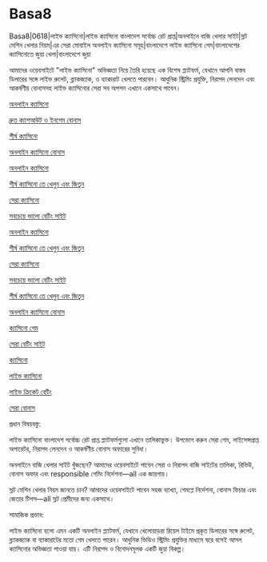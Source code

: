 # Basa8
Basa8|0618|লাইভ ক্যাসিনো|লাইভ ক্যাসিনো বাংলাদেশ সর্বোচ্চ রেট প্রাপ্ত|অনলাইনে বাজি খেলার সাইট|স্লট মেশিন খেলার নিয়ম|এর সেরা মোবাইল অনলাইন ক্যাসিনো সমূহ|বাংলাদেশে লাইভ ক্যাসিনো গেম|বাংলাদেশের ক্যাসিনোতে জুয়া খেলা|বাংলাদেশে জুয়া

আমাদের ওয়েবসাইটে "লাইভ ক্যাসিনো" অভিজ্ঞতা নিয়ে তৈরি হয়েছে এক বিশেষ প্ল্যাটফর্ম, যেখানে আপনি বাস্তব ডিলারের সঙ্গে লাইভ রুলেট, ব্ল্যাকজ্যাক, ও ব্যাকারাট খেলতে পারবেন। আধুনিক স্ট্রিমিং প্রযুক্তি, নিরাপদ লেনদেন এবং আকর্ষণীয় বোনাসসহ লাইভ ক্যাসিনোর সেরা সব অপশন এখানে একসাথে পাবেন।

<a href="https://basa8sx.com/">অনলাইন ক্যাসিনো</a>

<a href="https://basa8sx.net/">দ্রুত ক্যাশআউট ও ইনগেম বোনাস</a>

<a href="https://basa8wap.net/">শীর্ষ ক্যাসিনো</a>

<a href="https://basa8wap.com/">অনলাইন ক্যাসিনো বোনাস</a>

<a href="https://basa8vip.net/">অনলাইন ক্যাসিনো</a>

<a href="https://basa8us.net/">শীর্ষ ক্যাসিনো তে খেলুন এবং জিতুন</a>

<a href="https://basa8vip.com/">সেরা ক্যাসিনো</a>

<a href="https://basa8us.com/">সবচেয়ে ভালো বেটিং সাইট</a>

<a href="https://basa8vip.net/">অনলাইন ক্যাসিনো</a>

<a href="https://basa8us.net/">শীর্ষ ক্যাসিনো তে খেলুন এবং জিতুন</a>

<a href="https://basa8vip.com/">সেরা ক্যাসিনো</a>

<a href="https://basa8us.com/">সবচেয়ে ভালো বেটিং সাইট</a>

<a href="https://basa8us.net/">শীর্ষ ক্যাসিনো তে খেলুন এবং জিতুন</a>

<a href="https://basa8wap.com/">অনলাইন ক্যাসিনো বোনাস</a>

<a href="https://basa8pc.com/">ক্যাসিনো গেম</a>

<a href="https://basa8pc.net/">সেরা বেটিং সাইট</a>

<a href="https://basa8live.com/">ক্যাসিনো</a>

<a href="https://basa8live.net/">লাইভ ক্যাসিনো</a>

<a href="https://basa8uk.com/">লাইভ ক্রিকেট বেটিং</a>

<a href="https://basa8uk.net/">সেরা বোনাস</a>

প্রধান বিষয়বস্তু:

লাইভ ক্যাসিনো বাংলাদেশ সর্বোচ্চ রেট প্রাপ্ত প্ল্যাটফর্মগুলো এখানে তালিকাভুক্ত। উপভোগ করুন সেরা গেম, লাইসেন্সপ্রাপ্ত অপারেটর, নিরাপদ লেনদেন ও আকর্ষণীয় বোনাস অফারের সুবিধা।

অনলাইনে বাজি খেলার সাইট খুঁজছেন? আমাদের ওয়েবসাইটে পাবেন সেরা ও নিরাপদ বাজি সাইটের তালিকা, রিভিউ, বোনাস অফার এবং responsible গেমিং নির্দেশনা—all এক জায়গায়।

স্লট মেশিন খেলার নিয়ম জানতে চান? আমাদের ওয়েবসাইটে পাবেন সহজ ব্যাখ্যা, গেমপ্লে নির্দেশনা, বোনাস ফিচার এবং জেতার টিপস—all স্লট প্রেমীদের জন্য একসাথে।

সামাজিক প্রভাব:

লাইভ ক্যাসিনো হলো এমন একটি অনলাইন প্ল্যাটফর্ম, যেখানে খেলোয়াড়রা রিয়েল টাইমে প্রকৃত ডিলারের সঙ্গে রুলেট, ব্ল্যাকজ্যাক বা ব্যাকারাটের মতো গেম খেলতে পারেন। আধুনিক ভিডিও স্ট্রিমিং প্রযুক্তির মাধ্যমে ঘরে বসেই আসল ক্যাসিনোর অভিজ্ঞতা পাওয়া যায়। এটি নিরাপদ ও বিনোদনমূলক একটি জুয়া বিকল্প।
